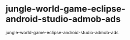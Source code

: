 # jungle-world-game-eclipse-android-studio-admob-ads
 jungle-world-game-eclipse-android-studio-admob-ads
